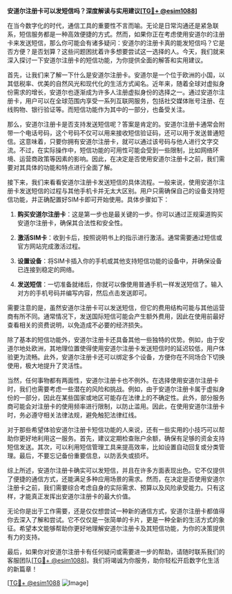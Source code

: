 **安道尔注册卡可以发短信吗？深度解读与实用建议[[TG💪+ @esim1088](https://t.me/s/esim1088)]**

在当今数字化的时代，通信工具的重要性不言而喻。无论是日常沟通还是紧急联系，短信服务都是一种高效便捷的方式。然而，如果你正在考虑使用安道尔的注册卡来发送短信，那么你可能会有诸多疑问：安道尔的注册卡真的能发短信吗？它是否方便？是否划算？这些问题困扰着许多想要尝试这一选择的人。今天，我们就来深入探讨一下安道尔注册卡的短信功能，为你提供全面的解答和实用建议。

首先，让我们来了解一下什么是安道尔注册卡。安道尔是一个位于欧洲的小国，以其低税率、优美的自然风光和现代化的生活方式闻名。近年来，随着全球对虚拟身份需求的增长，安道尔也逐渐成为许多人注册虚拟身份的选择之一。通过安道尔注册卡，用户可以在全球范围内享受一系列互联网服务，包括社交媒体账号注册、在线购物、银行验证等。而短信功能作为其中的一部分，也备受关注。

那么，安道尔注册卡是否支持发送短信呢？答案是肯定的。安道尔注册卡通常会附带一个电话号码，这个号码不仅可以用来接收短信验证码，还可以用于发送普通短信。这意味着，只要你拥有安道尔注册卡，就可以通过该号码与他人进行文字交流。不过，在实际操作中，短信功能的可用性可能会受到一些限制，比如网络环境、运营商政策等因素的影响。因此，在决定是否使用安道尔注册卡之前，我们需要对其具体的功能和特点进行全面了解。

接下来，我们来看看安道尔注册卡发送短信的具体流程。一般来说，使用安道尔注册卡发送短信的过程与其他手机卡并无太大区别。用户只需确保自己的设备支持短信功能，并正确配置好SIM卡即可开始使用。具体步骤如下：

1. **购买安道尔注册卡**：这是第一步也是最关键的一步。你可以通过正规渠道购买安道尔注册卡，确保其合法性和安全性。
   
2. **激活SIM卡**：收到卡后，按照说明书上的指示进行激活。通常需要通过短信或官方网站完成激活过程。

3. **设置设备**：将SIM卡插入你的手机或其他支持短信功能的设备中，并确保设备已连接到稳定的网络。

4. **发送短信**：一切准备就绪后，你就可以像使用普通手机一样发送短信了。输入对方的手机号码并编写内容，然后点击发送即可。

需要注意的是，虽然安道尔注册卡可以发送短信，但它的费用结构可能与其他运营商有所不同。通常情况下，发送国际短信可能会产生额外费用，因此在使用前最好查看相关的资费说明，以免造成不必要的经济损失。

除了基本的短信功能外，安道尔注册卡还具备其他一些独特的优势。例如，由于安道尔地处欧洲，其地理位置使得使用安道尔注册卡发送短信时的延迟较低，用户体验更为流畅。此外，安道尔注册卡还可以绑定多个设备，方便你在不同场合下切换使用，极大地提升了灵活性。

当然，任何事物都有两面性，安道尔注册卡也不例外。在选择使用安道尔注册卡时，我们也需要考虑一些潜在的风险和挑战。例如，由于安道尔注册卡属于虚拟身份的一部分，因此在某些国家或地区可能存在法律上的不确定性。此外，部分服务商可能会对注册卡的使用频率进行限制，以防止滥用。因此，在使用安道尔注册卡时，务必遵守相关法律法规，避免触犯法律红线。

对于那些希望体验安道尔注册卡短信功能的人来说，还有一些实用的小技巧可以帮助你更好地利用这一服务。首先，建议定期检查账户余额，确保有足够的资金支持短信发送。其次，可以利用短信管理工具来提高效率，比如设置自动回复或分类管理。最后，不要忘记备份重要信息，以防丢失或损坏。

综上所述，安道尔注册卡确实可以发短信，并且在许多方面表现出色。它不仅提供了便捷的通信方式，还能满足多种应用场景的需求。然而，在决定是否使用安道尔注册卡之前，我们需要综合考虑自身的实际需求、预算以及风险承受能力。只有这样，才能真正发挥出安道尔注册卡的最大价值。

无论你是出于工作需要，还是仅仅想尝试一种新的通信方式，安道尔注册卡都值得你去深入了解和尝试。它不仅仅是一张简单的卡片，更是一种全新的生活方式的象征。希望本文能够帮助你更好地理解安道尔注册卡及其短信功能，为你的决策提供有力的支持。

最后，如果你对安道尔注册卡有任何疑问或需要进一步的帮助，请随时联系我们的客服团队[[TG💪+ @esim1088](https://t.me/s/esim1088)]。我们将竭诚为你服务，助你轻松开启数字化生活的新篇章！

[[TG💪+ @esim1088](https://t.me/s/esim1088) ![Image](https://i.postimg.cc/4NQfJmqS/Snipaste-2025-05-13-00-14-12.png)]